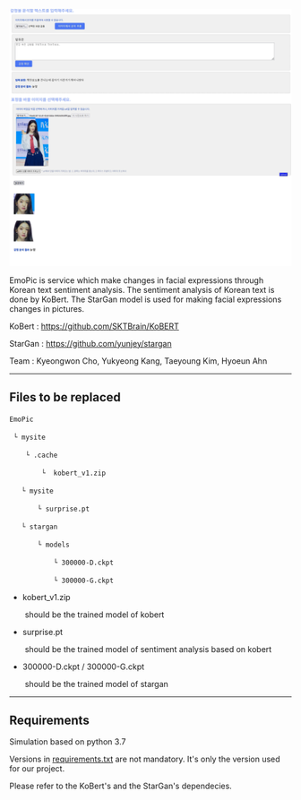 ![example](example.png)



 EmoPic is service which make changes in facial expressions through Korean text sentiment analysis. The sentiment analysis of Korean text is done by KoBert. The StarGan model is used for making facial expressions changes in pictures.

KoBert : https://github.com/SKTBrain/KoBERT

StarGan : https://github.com/yunjey/stargan

Team : Kyeongwon Cho, Yukyeong Kang, Taeyoung Kim, Hyoeun Ahn



--------------------------------

## Files to be replaced
```
EmoPic

 └ mysite

​	 └ .cache

​		 └  kobert_v1.zip

​	└ mysite

​		└ surprise.pt

​	└ stargan

​		└ models

​			└ 300000-D.ckpt

​			└ 300000-G.ckpt
```
* kobert_v1.zip

  ​	should be the trained model of kobert

+ surprise.pt

  ​	should be the trained model of sentiment analysis based on kobert

+ 300000-D.ckpt / 300000-G.ckpt 

  ​	should be the trained model of stargan 

-------------------------

## Requirements

 Simulation based on python 3.7
 
 Versions in [requirements.txt](requirements.txt) are not mandatory. It's only the version used for our project.

 Please refer to the KoBert's and the StarGan's dependecies.
